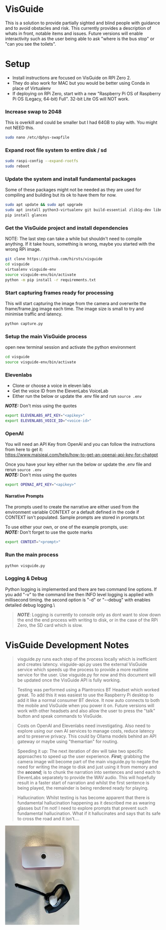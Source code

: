 # VisGuide
This is a solution to provide partially sighted and blind people with guidance and to avoid obstacles and risk. This currently provides a description of whats in front, notable items and issues. Future versions will enable interactivity such as the user being able to ask "where is the bus stop" or "can you see the toilets".


# Setup

* Install instructions are focused on VisGuide on RPI Zero 2. 
* They do also work for MAC but you would be better using Conda in place of Virtualenv
* If deploying on RPi Zero, start with a new "Raspberry Pi OS of Raspberry Pi OS (Legacy, 64-bit) Full". 32-bit Lite OS will NOT work.

### Increase swap to 2048
This is overkill and could be smaller but I had 64GB to play with. You might not NEED this.
```bash
sudo nano /etc/dphys-swapfile
```

### Expand root file system to entire disk / sd
```bash
sudo raspi-config --expand-rootfs
sudo reboot
```


### Update the system and install fundamental packages
Some of these packages might not be needed as they are used for compiling and building but its ok to have them for now.
```bash
sudo apt update && sudo apt upgrade
sudo apt install python3-virtualenv git build-essential zlib1g-dev libncurses5-dev libgdbm-dev libnss3-dev libssl-dev libreadline-dev libffi-dev python3-dev libasound2-dev
pip install glances
```

### Get the VisGuide project and install dependencies
NOTE: The last step can take a while but shouldn't need to compile anything. If it take hours, something is wrong, maybe you started with the wrong RPi image.
```bash
git clone https://github.com/hirsts/visguide
cd visguide
virtualenv visguide-env
source visguide-env/bin/activate
python -m pip install -r requirements.txt
```

### Start capturing frames ready for processing
This will start capturing the image from the camera and overwrite the frame/frame.jpg image each time. The image size is small to try and minimise traffic and latency.
```bash 
python capture.py
```

### Setup the main VisGuide process
open new terminal session and activate the python environment
```bash
cd visguide
source visguide-env/bin/activate
```
### Elevenlabs

* Clone or choose a voice in eleven labs
* Get the voice ID from the ElevenLabs VoiceLab
* Either run the below or update the .env file and run `source .env`

**_NOTE:_** Don't miss using the quotes
```bash
export ELEVENLABS_API_KEY="<apikey>"
export ELEVENLABS_VOICE_ID="<voice-id>"
```

### OpenAI
You will need an API Key from OpenAI and you can follow the instructions from here to get it:\
 https://www.maisieai.com/help/how-to-get-an-openai-api-key-for-chatgpt

Once you have your key either run the below or update the .env file and rerun `source .env`\
**_NOTE:_** Don't miss using the quotes
```bash
export OPENAI_API_KEY="<apikey>"
```
#### Narrative Prompts
The prompts used to create the narrative are either used from the environment variable CONTEXT or a default defined in the code if CONTEXT isn't populated. Sample prompts are stored in prompts.txt

To use either your own, or one of the example prompts, use:\
**_NOTE:_** Don't forget to use the quote marks
```bash
export CONTEXT="<prompt>"
```
### Run the main process
```bash
python visguide.py
```
### Logging & Debug
Python logging is implemented and there are two command line options. If you add "-v" to the command line then INFO level logging is applied with millisecond timing. the second option is "-d" or "--debug" with enables detailed debug logging.\
> **_NOTE_**: Logging is currently to console only as dont want to slow down the end the end process with writing to disk, or in the case of the RPi Zero, the SD card which is slow.

# VisGuide Development Notes
> visguide.py runs each step of the process locally which is inefficient and creates latency. visguide-api.py uses the external VisGuide service which speeds up the process to provide a more realtime service for the user. Use visguide.py for now and this document will be updated once the VisGuide API is fully working.

> Testing was performed using a Plantronics BT Headset which worked great. To add this it was easiest to use the Raspberry Pi desktop to add it like a normal consumer BT device. It now auto connects to both the mobile and VisGuide when you power it on. Future versions will work with other headsets and also allow the user to press the "talk" button and speak commands to VisGuide.

> Costs on OpenAI and Elevenlabs need investigating. Also need to explore using our own AI services to manage costs, reduce latency and to preserve privacy. This could by Ollama models behind an API gateway or maybe using "themartian" for routing.

> Speeding it up: The next iteration of dev will take two specific approaches to speed up the user experience. **_First;_** grabbing the camera image will become part of the main visguide.py to negate the need for writing the image to disk and just using it from memory and the **_second;_** is to chunk the narration into sentences and send each to ElevenLabs separately to provide the WAV audio. This will hopefully result in a faster start of narration and whilst the first sentence is being played, the remainder is being rendered ready for playing.

> Hallucination: Whilst testing is has become apparent that there is fundamental hallucination happening as it described me as wearing glasses but I'm not! I need to explore prompts that prevent such fundamental hallucination. What if it hallucinates and says that its safe to cross the road and it isn't....

![Picture of VisGuide and Headset](https://github.com/hirsts/visguide/blob/main/image.jpeg?raw=true)
